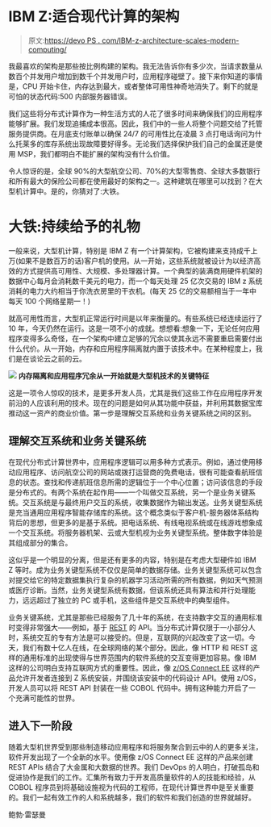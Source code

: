 # IBM Z:适合现代计算的架构

> 原文:[https://devo PS . com/IBM-z-architecture-scales-modern-computing/](https://devops.com/ibm-z-architecture-scales-modern-computing/)

我最喜欢的架构是那些按比例构建的架构。我无法告诉你有多少次，当请求数量从数百个并发用户增加到数千个并发用户时，应用程序碰壁了。接下来你知道的事情是，CPU 开始卡住，内存达到最大，或者整体可用性神奇地消失了。剩下的就是可怕的状态代码:500 内部服务器错误。

我们这些将分布式计算作为一种生活方式的人花了很多时间来确保我们的应用程序能够扩展。我们发现追捕成本很高。因此，我们中的一些人将整个问题交给了托管服务提供商。在月底支付账单以确保 24/7 的可用性比在凌晨 3 点打电话询问为什么托莱多的库存系统出现故障要好得多。无论我们选择保护我们自己的金属还是使用 MSP，我们都明白不能扩展的架构没有什么价值。

令人惊讶的是，全球 90%的大型航空公司、70%的大型零售商、全球大多数银行和所有最大的保险公司都在使用最好的架构之一。这种建筑在哪里可以找到？在大型机计算中。是的，你猜对了:大铁。

# 大铁:持续给予的礼物

一般来说，大型机计算，特别是 IBM Z 有一个计算架构，它被构建来支持成千上万(如果不是数百万的话)客户机的使用。从一开始，这些系统就被设计为以经济高效的方式提供高可用性、大规模、多处理器计算。一个典型的装满商用硬件机架的数据中心每月会消耗数千美元的电力，而一个每天处理 25 亿次交易的 IBM z 系统消耗的电力大约相当于你洗衣房里的干衣机。(每天 25 亿的交易额相当于一年中每天 100 个网络星期一！)

就高可用性而言，大型机正常运行时间是以年来衡量的。有些系统已经连续运行了 10 年，今天仍然在运行。这是一项不小的成就。想想看:想象一下，无论任何应用程序变得多么奇怪，在一个架构中建立足够的冗余以使其永远不需要重启需要付出什么代价。从一开始，内存和应用程序隔离就内置于该技术中。在某种程度上，我们是在谈论云之前的云。

![](../Images/ea63bfc38cd8fdedc98ae121091e44a6.png) **内存隔离和应用程序冗余从一开始就是大型机技术的关键特征**

这是一项令人惊叹的技术，是更多开发人员，尤其是我们这些工作在应用程序开发前沿的人应该利用的技术。现在的问题是如何从其功能中获益，并利用其数据宝库推动这一资产的商业价值。第一步是理解交互系统和业务关键系统之间的区别。

## 理解交互系统和业务关键系统

在现代分布式计算世界中，应用程序逻辑可以用多种方式表示。例如，通过使用移动应用程序、访问航空公司的网站或拨打运营商的免费电话，很有可能查看航班信息的状态。查找和传递航班信息所需的逻辑位于一个中心位置；访问该信息的手段是分布式的。有两个系统在起作用——一个叫做交互系统，另一个是业务关键系统。交互系统是与最终用户交互的系统，收集数据作为输出发送。业务关键型系统是充当通用应用程序智能存储库的系统。这个概念类似于客户机-服务器体系结构背后的思想，但更多的是基于系统。把电话系统、有线电视系统或在线游戏想象成一个交互系统。将服务器机架、云或大型机视为业务关键型系统。整体数字体验是其组成部分的集合。

这似乎是一个明显的分离，但是还有更多的内容，特别是在考虑大型硬件如 IBM Z 等时。成为业务关键型系统不仅仅是简单的数据存储。业务关键型系统可以包含对提交给它的特定数据集执行复杂的机器学习活动所需的所有数据，例如天气预测或医疗诊断。当然，业务关键型系统有数据，但该系统还具有算法和并行处理能力，远远超过了独立的 PC 或手机，这些组件是交互系统中的典型组件。

业务关键系统，尤其是那些已经服务了几十年的系统，在支持数字交互的通用标准时变得非常强大——例如，基于 [REST](https://en.wikipedia.org/wiki/Representational_state_transfer) 的 API。当分布式计算仅限于一小部分人时，系统交互的专有方法是可以接受的。但是，互联网的兴起改变了这一切。今天，我们有数十亿人在线，在全球网络的某个部分。因此，像 HTTP 和 REST 这样的通用标准的出现使得与世界范围内的软件系统的交互变得更加容易。像 IBM 这样的公司明白支持互联网方式的重要性。因此，像 [z/OS Connect EE](https://youtu.be/LVcv3xi7Owo) 这样的产品允许开发者连接到 Z 系统安装，并围绕该安装中的代码设计 API。使用 z/OS，开发人员可以将 REST API 封装在一些 COBOL 代码中。拥有这种能力开启了一个充满可能性的世界。

## 进入下一阶段

随着大型机世界受到那些制造移动应用程序和将服务聚合到云中的人的更多关注，软件开发出现了一个全新的水平。使用像 z/OS Connect EE 这样的产品来创建 REST APIs 结合了大金属和大数据的世界。我们 DevOps 的人明白，打破孤岛和促进协作是我们的工作。汇集所有致力于开发高质量软件的人的技能和经验，从 COBOL 程序员到将基础设施视为代码的工程师，在现代计算世界中是至关重要的。我们一起有效工作的人和系统越多，我们的软件和我们创造的世界就越好。

鲍勃·雷瑟曼